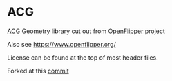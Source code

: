 # ACG
[ACG](https://graphics.rwth-aachen.de:9000/OpenFlipper-Free/OpenFlipper/tree/master/libs_required/ACG) Geometry library cut out from [OpenFlipper](https://graphics.rwth-aachen.de:9000/OpenFlipper-Free/OpenFlipper) project

Also see https://www.openflipper.org/

License can be found at the top of most header files. 

Forked at this [commit](https://graphics.rwth-aachen.de:9000/OpenFlipper-Free/OpenFlipper/commit/47eb9b08f6ef0c5d2dac8b781854700f3e977a95)
